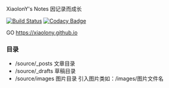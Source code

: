 XiaolonY's Notes 因记录而成长

[![Build Status](https://travis-ci.org/XiaolonY/xiaolony.github.io.svg?branch=gh-pages)](https://travis-ci.org/XiaolonY/xiaolony.github.io)
[![Codacy Badge](https://api.codacy.com/project/badge/Grade/1ebb714ba46b451c9aef7469ccf389a8)](https://www.codacy.com/app/xiaolony/xiaolony.github.io?utm_source=github.com&amp;utm_medium=referral&amp;utm_content=XiaolonY/xiaolony.github.io&amp;utm_campaign=Badge_Grade)


GO https://xiaolony.github.io


### 目录
* /source/_posts 文章目录
* /source/_drafts 草稿目录
* /source/images 图片目录 引入图片类如：/images/图片文件名